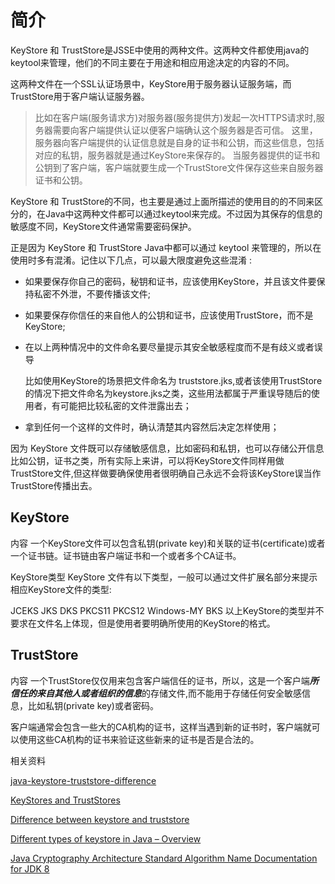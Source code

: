 # 简介

KeyStore 和 TrustStore是JSSE中使用的两种文件。这两种文件都使用java的keytool来管理，他们的不同主要在于用途和相应用途决定的内容的不同。

这两种文件在一个SSL认证场景中，KeyStore用于服务器认证服务端，而TrustStore用于客户端认证服务器。

>比如在客户端(服务请求方)对服务器(服务提供方)发起一次HTTPS请求时,服务器需要向客户端提供认证以便客户端确认这个服务器是否可信。
这里，服务器向客户端提供的认证信息就是自身的证书和公钥，而这些信息，包括对应的私钥，服务器就是通过KeyStore来保存的。
当服务器提供的证书和公钥到了客户端，客户端就要生成一个TrustStore文件保存这些来自服务器证书和公钥。

KeyStore 和 TrustStore的不同，也主要是通过上面所描述的使用目的的不同来区分的，在Java中这两种文件都可以通过keytool来完成。不过因为其保存的信息的敏感度不同，KeyStore文件通常需要密码保护。

正是因为 KeyStore 和 TrustStore Java中都可以通过 keytool 来管理的，所以在使用时多有混淆。记住以下几点，可以最大限度避免这些混淆 :

- 如果要保存你自己的密码，秘钥和证书，应该使用KeyStore，并且该文件要保持私密不外泄，不要传播该文件;

- 如果要保存你信任的来自他人的公钥和证书，应该使用TrustStore，而不是KeyStore;

- 在以上两种情况中的文件命名要尽量提示其安全敏感程度而不是有歧义或者误导

  比如使用KeyStore的场景把文件命名为 truststore.jks,或者该使用TrustStore的情况下把文件命名为keystore.jks之类，这些用法都属于严重误导随后的使用者，有可能把比较私密的文件泄露出去；

- 拿到任何一个这样的文件时，确认清楚其内容然后决定怎样使用；

因为 KeyStore 文件既可以存储敏感信息，比如密码和私钥，也可以存储公开信息比如公钥，证书之类，所有实际上来讲，可以将KeyStore文件同样用做TrustStore文件,但这样做要确保使用者很明确自己永远不会将该KeyStore误当作TrustStore传播出去。

## KeyStore

内容
一个KeyStore文件可以包含私钥(private key)和关联的证书(certificate)或者一个证书链。证书链由客户端证书和一个或者多个CA证书。

KeyStore类型
KeyStore 文件有以下类型，一般可以通过文件扩展名部分来提示相应KeyStore文件的类型:

JCEKS
JKS
DKS
PKCS11
PKCS12
Windows-MY
BKS
以上KeyStore的类型并不要求在文件名上体现，但是使用者要明确所使用的KeyStore的格式。

## TrustStore
内容
一个TrustStore仅仅用来包含客户端信任的证书，所以，这是一个客户端***所信任的来自其他人或者组织的信息***的存储文件,而不能用于存储任何安全敏感信息，比如私钥(private key)或者密码。

客户端通常会包含一些大的CA机构的证书，这样当遇到新的证书时，客户端就可以使用这些CA机构的证书来验证这些新来的证书是否是合法的。

相关资料

[java-keystore-truststore-difference](https://www.baeldung.com/java-keystore-truststore-difference)

[KeyStores and TrustStores](https://docs.oracle.com/cd/E19509-01/820-3503/ggffo/index.html)

[Difference between keystore and truststore](https://www.pixelstech.net/article/1488632244-Difference-between-keystore-and-truststore)

[Different types of keystore in Java – Overview](https://www.pixelstech.net/article/1408345768-Different-types-of-keystore-in-Java----Overview)

[Java Cryptography Architecture Standard Algorithm Name Documentation for JDK 8](https://docs.oracle.com/javase/8/docs/technotes/guides/security/StandardNames.html)
